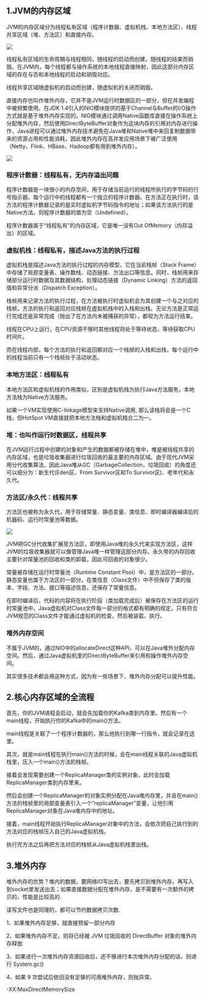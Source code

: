 ## 1.JVM的内存区域

JVM的内存区域分为线程私有区域（程序计数器、虚拟机栈、本地方法区）、线程共享区域（堆、方法区）和直接内存。

![](D:\workspace\Java-Interview-Offer\images\JVM002.png)

线程私有区域的生命周期与线程相同，随线程的启动而创建，随线程的结束而销毁。在JVM内，每个线程都与操作系统的本地线程直接映射，因此这部分内存区域的存在与否和本地线程的启动和销毁对应。

线程共享区域随虚拟机的启动而创建，随虚拟机的关闭而销毁。

直接内存也叫作堆外内存，它并不是JVM运行时数据区的一部分，但在并发编程中被频繁使用。在JDK 1.4引入的NIO模块提供的基于Channel与Buffer的I/O操作方式就是基于堆外内存实现的，NIO模块通过调用Native函数库直接在操作系统上分配堆外内存，然后使用DirectByteBuffer对象作为这块内存的引用对内存进行操作，Java进程可以通过堆外内存技术避免在Java堆和Native堆中来回复制数据带来的资源占用和性能消耗，因此堆外内存在高并发应用场景下被广泛使用（Netty、Flink、HBase、Hadoop都有用到堆外内存）。

![](D:\workspace\Java-Interview-Offer\images\JVM014.png)

### 程序计数器：线程私有，无内存溢出问题

程序计数器是一块很小的内存空间，用于存储当前运行的线程所执行的字节码的行号指示器。每个运行中的线程都有一个独立的程序计数器。在方法正在执行时，该方法的程序计数器记录的是实时虚拟机字节码指令的地址；如果该方法执行的是Native方法，则程序计数器的值为空（Undefined）。

程序计数器属于“线程私有”的内存区域，它是唯一没有Out OfMemory（内存溢出）的区域。

### 虚拟机栈：线程私有，描述Java方法的执行过程

虚拟机栈是描述Java方法的执行过程的内存模型，它在当前栈帧（Stack Frame）中存储了局部变量表、操作数栈、动态链接、方法出口等信息。同时，栈帧用来存储部分运行时数据及其数据结构，处理动态链接（Dynamic Linking）方法的返回值和异常分派（Dispatch Exception）。

栈帧用来记录方法的执行过程，在方法被执行时虚拟机会为其创建一个与之对应的栈帧，方法的执行和返回对应栈帧在虚拟机栈中的入栈和出栈。无论方法是正常运行完成还是异常完成（抛出了在方法内未被捕获的异常），都视为方法运行结束。

线程在CPU上运行，在CPU资源不够时其他线程将处于等待状态，等待获取CPU时间片。

而在线程内部，每个方法的执行和返回都对应一个栈帧的入栈和出栈，每个运行中的线程当前只有一个栈帧处于活动状态。

### 本地方法区：线程私有

本地方法区和虚拟机栈的作用类似，区别是虚拟机栈为执行Java方法服务，本地方法栈为Native方法服务。

如果一个VM实现使用C-linkage模型来支持Native调用, 那么该栈将会是一个C栈，但HotSpot VM直接就把本地方法栈和虚拟机栈合二为一。

### 堆：也叫作运行时数据区，线程共享

在JVM运行过程中创建的对象和产生的数据都被存储在堆中，堆是被线程共享的内存区域，也是垃圾收集器进行垃圾回收的最主要的内存区域。由于现代JVM采用分代收集算法，因此Java堆从GC（GarbageCollection，垃圾回收）的角度还可以细分为：新生代(Eden区、From Survivor区和To Survivor区)、老年代和永久代。

### 方法区/永久代：线程共享

方法区也被称为永久代，用于存储常量、静态变量、类信息、即时编译器编译后的机器码、运行时常量池等数据。

![](D:\workspace\Java-Interview-Offer\images\JVM003.png)

JVM把GC分代收集扩展至方法区，即使用Java堆的永久代来实现方法区，这样JVM的垃圾收集器就可以像管理Java堆一样管理这部分内存。永久带的内存回收主要针对常量池的回收和类的卸载，因此可回收的对象很少。

常量被存储在运行时常量池（Runtime Constant Pool）中，是方法区的一部分。静态变量也属于方法区的一部分。在类信息（Class文件）中不但保存了类的版本、字段、方法、接口等描述信息，还保存了常量信息。

在即时编译后，代码的内容将在执行阶段（类加载完成后）被保存在方法区的运行时常量池中。Java虚拟机对Class文件每一部分的格式都有明确的规定，只有符合JVM规范的Class文件才能通过虚拟机的检查，然后被装载、执行。

### 堆外内存空间

不属于JVM的，通过NIO中的allocateDirect这种API，可以在Java堆外分配内存空间。然后，通过Java虚拟机里的DirectByteBuffer来引用和操作堆外内存空间。

其实很多技术都会用这种方式，因为有一些场景下，堆外内存分配可以提升性能。

## 2.核心内存区域的全流程

首先，你的JVM进程会启动，就会先加载你的Kafka类到内存里。然后有一个main线程，开始执行你的Kafka中的main()方法。

main线程是关联了一个程序计数器的，那么他执行到哪一行指令，就会记录在这里。

其次，就是main线程在执行main()方法的时候，会在main线程关联的Java虚拟机栈里，压入一个main()方法的栈帧。

接着会发现需要创建一个ReplicaManager类的实例对象，此时会加载ReplicaManager类到内存里来。

然后会创建一个ReplicaManager的对象实例分配在Java堆内存里，并且在main()方法的栈帧里的局部变量表引入一个“replicaManager”变量，让他引用ReplicaManager对象在Java堆内存中的地址。

接着，main线程开始执行ReplicaManager对象中的方法，会依次把自己执行到的方法对应的栈帧压入自己的Java虚拟机栈。

执行完方法之后再把方法对应的栈帧从Java虚拟机栈里出栈。

## 3.堆外内存

堆外内存的优势？堆内的数据，要网络IO写出去，要先拷贝到堆外内存，再写入到socket里发送出去；如果直接数据分配在堆外内存，是不需要有一次额外的拷贝的，性能是比较高的.

 读写文件也是同理的，都可以节约数据拷贝次数.

1、如果堆外内存足够，就直接预留一部分内存

2、如果堆外内存不足，则将已经被 JVM 垃圾回收的 DirectBuffer 对象的堆外内存释放

3、如果进行一次堆外内存资源回收后，还不够进行本次堆外内存分配的话，则进行 System.gc()

4、如果 9 次尝试后依旧没有足够的可用堆外内存，则抛异常。

 -XX:MaxDirectMemorySize